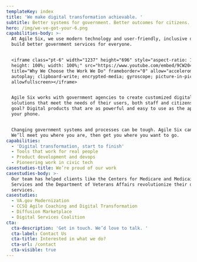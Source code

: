```yaml
---
templateKey: index
title: 'We make digital transformation achievable. '
subtitle: Better systems for government. Better outcomes for citizens.
hero: /img/we-ve-got-your-6.png
capabilities-body: >-
  At Agile Six, we use modern technology and user-friendly, inclusive design to
  build better government services for everyone. 


  <iframe class="pt-6" width="1237" height="696" style="aspect-ratio: 16 / 9;
  height: 100%; width: 100%;" src="https://www.youtube.com/embed/9CW204239Es"
  title="Why We Choose the Work We Do" frameborder="0" allow="accelerometer;
  autoplay; clipboard-write; encrypted-media; gyroscope; picture-in-picture"
  allowfullscreen></iframe>


  Agile Six works with government agencies to create customized digital
  solutions that meet the needs of their users, both staff and citizens. The end
  goal? Digital products that are as powerful and easy to use as the apps on
  your phone.


  Changing government systems and processes can be tough. Agile Six can help.
  We’ll meet you where you are, then get you where you want to go.
capabilities:
  - 'Digital transformation, start to finish'
  - Tools that work for real people
  - Product development and devops
  - Pioneering work in civic tech
casestudies-title: We’re proud of our work
casestudies-body: >-
  Our team has helped clients like the Centers for Medicare and Medicaid
  Services and the Department of Veterans Affairs revolutionize their digital
  services.
casestudies:
  - VA.gov Modernization
  - CCSQ Agile Coaching and Digital Transformation
  - Diffusion Marketplace
  - Digital Services Coalition
cta:
  cta-description: 'Get in touch. We’d love to talk. '
  cta-label: Contact Us
  cta-title: Interested in what we do?
  cta-url: /contact
  cta-visible: true
---
```


